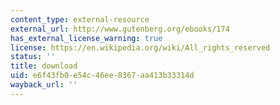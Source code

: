 ```yaml
---
content_type: external-resource
external_url: http://www.gutenberg.org/ebooks/174
has_external_license_warning: true
license: https://en.wikipedia.org/wiki/All_rights_reserved
status: ''
title: download
uid: e6f43fb0-e54c-46ee-8367-aa413b33314d
wayback_url: ''
---
```

